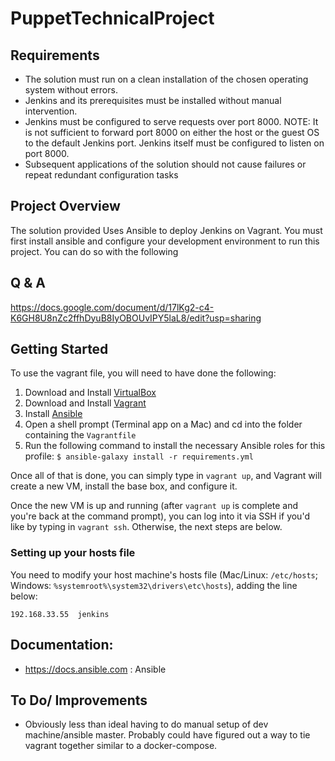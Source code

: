 
# PuppetTechnicalProject


## Requirements

*  The solution must run on a clean installation of the chosen operating system without errors.
* Jenkins and its prerequisites must be installed without manual intervention.
* Jenkins must be configured to serve requests over port 8000.
NOTE: It is not sufficient to forward port 8000 on either the host or the guest OS to the default Jenkins port. Jenkins itself must be configured to listen on port 8000.
* Subsequent applications of the solution should not cause failures or repeat redundant configuration tasks


## Project Overview 

The solution provided Uses Ansible to deploy Jenkins on Vagrant. You must first install ansible and configure your development environment to run this project. You can do so with the following



## Q & A 
https://docs.google.com/document/d/17lKg2-c4-K6GH8U8nZc2ffhDyuB8IyOBOUvIPY5laL8/edit?usp=sharing



## Getting Started

To use the vagrant file, you will need to have done the following:

  1. Download and Install [VirtualBox](https://www.virtualbox.org/wiki/Downloads)
  2. Download and Install [Vagrant](https://www.vagrantup.com/downloads.html)
  3. Install [Ansible](http://docs.ansible.com/ansible/latest/intro_installation.html)
  4. Open a shell prompt (Terminal app on a Mac) and cd into the folder containing the `Vagrantfile`
  5. Run the following command to install the necessary Ansible roles for this profile: `$ ansible-galaxy install -r requirements.yml`

Once all of that is done, you can simply type in `vagrant up`, and Vagrant will create a new VM, install the base box, and configure it.

Once the new VM is up and running (after `vagrant up` is complete and you're back at the command prompt), you can log into it via SSH if you'd like by typing in `vagrant ssh`. Otherwise, the next steps are below.

### Setting up your hosts file

You need to modify your host machine's hosts file (Mac/Linux: `/etc/hosts`; Windows: `%systemroot%\system32\drivers\etc\hosts`), adding the line below:

    192.168.33.55  jenkins


## Documentation:

* https://docs.ansible.com : Ansible 



## To Do/ Improvements

* Obviously less than ideal having to do manual setup of dev machine/ansible master. Probably could have figured out a way to tie vagrant together similar to a docker-compose. 
